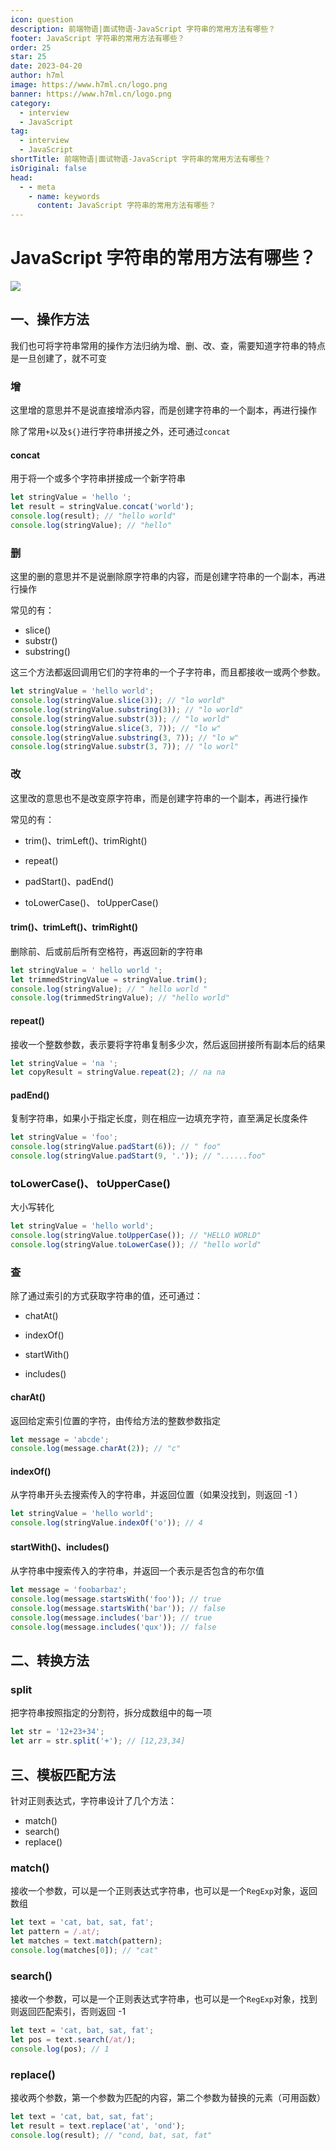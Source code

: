 ```yaml
---
icon: question
description: 前端物语|面试物语-JavaScript 字符串的常用方法有哪些？
footer: JavaScript 字符串的常用方法有哪些？
order: 25
star: 25
date: 2023-04-20
author: h7ml
image: https://www.h7ml.cn/logo.png
banner: https://www.h7ml.cn/logo.png
category:
  - interview
  - JavaScript
tag:
  - interview
  - JavaScript
shortTitle: 前端物语|面试物语-JavaScript 字符串的常用方法有哪些？
isOriginal: false
head:
  - - meta
    - name: keywords
      content: JavaScript 字符串的常用方法有哪些？
---
```


# JavaScript 字符串的常用方法有哪些？

![](https://static.h7ml.cn/vitepress/assets/images/interview/ceb6ebc0-65c1-11eb-ab90-d9ae814b240d.png)

## 一、操作方法

我们也可将字符串常用的操作方法归纳为增、删、改、查，需要知道字符串的特点是一旦创建了，就不可变

### 增

这里增的意思并不是说直接增添内容，而是创建字符串的一个副本，再进行操作

除了常用`+`以及`${}`进行字符串拼接之外，还可通过`concat`

#### concat

用于将一个或多个字符串拼接成一个新字符串

```js
let stringValue = 'hello ';
let result = stringValue.concat('world');
console.log(result); // "hello world"
console.log(stringValue); // "hello"
```

### 删

这里的删的意思并不是说删除原字符串的内容，而是创建字符串的一个副本，再进行操作

常见的有：

- slice()
- substr()
- substring()

这三个方法都返回调用它们的字符串的一个子字符串，而且都接收一或两个参数。

```js
let stringValue = 'hello world';
console.log(stringValue.slice(3)); // "lo world"
console.log(stringValue.substring(3)); // "lo world"
console.log(stringValue.substr(3)); // "lo world"
console.log(stringValue.slice(3, 7)); // "lo w"
console.log(stringValue.substring(3, 7)); // "lo w"
console.log(stringValue.substr(3, 7)); // "lo worl"
```

### 改

这里改的意思也不是改变原字符串，而是创建字符串的一个副本，再进行操作

常见的有：

- trim()、trimLeft()、trimRight()

- repeat()
- padStart()、padEnd()
- toLowerCase()、 toUpperCase()

#### trim()、trimLeft()、trimRight()

删除前、后或前后所有空格符，再返回新的字符串

```js
let stringValue = ' hello world ';
let trimmedStringValue = stringValue.trim();
console.log(stringValue); // " hello world "
console.log(trimmedStringValue); // "hello world"
```

#### repeat()

接收一个整数参数，表示要将字符串复制多少次，然后返回拼接所有副本后的结果

```js
let stringValue = 'na ';
let copyResult = stringValue.repeat(2); // na na
```

#### padEnd()

复制字符串，如果小于指定长度，则在相应一边填充字符，直至满足长度条件

```js
let stringValue = 'foo';
console.log(stringValue.padStart(6)); // " foo"
console.log(stringValue.padStart(9, '.')); // "......foo"
```

### toLowerCase()、 toUpperCase()

大小写转化

```js
let stringValue = 'hello world';
console.log(stringValue.toUpperCase()); // "HELLO WORLD"
console.log(stringValue.toLowerCase()); // "hello world"
```

### 查

除了通过索引的方式获取字符串的值，还可通过：

- chatAt()

- indexOf()

- startWith()

- includes()

#### charAt()

返回给定索引位置的字符，由传给方法的整数参数指定

```js
let message = 'abcde';
console.log(message.charAt(2)); // "c"
```

#### indexOf()

从字符串开头去搜索传入的字符串，并返回位置（如果没找到，则返回 -1 ）

```js
let stringValue = 'hello world';
console.log(stringValue.indexOf('o')); // 4
```

#### startWith()、includes()

从字符串中搜索传入的字符串，并返回一个表示是否包含的布尔值

```js
let message = 'foobarbaz';
console.log(message.startsWith('foo')); // true
console.log(message.startsWith('bar')); // false
console.log(message.includes('bar')); // true
console.log(message.includes('qux')); // false
```

## 二、转换方法

### split

把字符串按照指定的分割符，拆分成数组中的每一项

```js
let str = '12+23+34';
let arr = str.split('+'); // [12,23,34]
```

## 三、模板匹配方法

针对正则表达式，字符串设计了几个方法：

- match()
- search()
- replace()

### match()

接收一个参数，可以是一个正则表达式字符串，也可以是一个`RegExp`对象，返回数组

```js
let text = 'cat, bat, sat, fat';
let pattern = /.at/;
let matches = text.match(pattern);
console.log(matches[0]); // "cat"
```

### search()

接收一个参数，可以是一个正则表达式字符串，也可以是一个`RegExp`对象，找到则返回匹配索引，否则返回 -1

```js
let text = 'cat, bat, sat, fat';
let pos = text.search(/at/);
console.log(pos); // 1
```

### replace()

接收两个参数，第一个参数为匹配的内容，第二个参数为替换的元素（可用函数）

```js
let text = 'cat, bat, sat, fat';
let result = text.replace('at', 'ond');
console.log(result); // "cond, bat, sat, fat"
```
